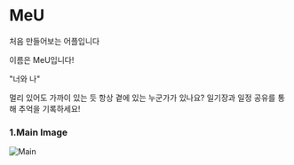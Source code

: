 # MeU

처음 만들어보는 어플입니다

이름은 MeU입니다! 

"너와 나" 

멀리 있어도 가까이 있는 듯 항상 곁에 있는 누군가가 있나요? 일기장과 일정 공유를 통해 추억을 기록하세요! 

### 1.Main Image

![Main](https://user-images.githubusercontent.com/66205300/262637961-03af2611-a027-4464-bc83-b3fb3c0f7a2a.png)
